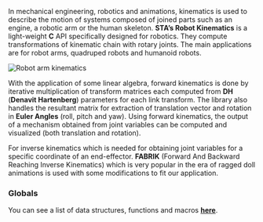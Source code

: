 In mechanical engineering, robotics and animations, kinematics is used to describe the motion of systems composed of joined parts such as an engine, a robotic arm or the human skeleton. **STA’s Robot Kinematics** is a light-weight **C** API specifically designed for robotics. They compute transformations of kinematic chain with rotary joints. The main applications are for robot arms, quadruped robots and humanoid robots.

![Robot arm kinematics](../robot-arm-kinematic1.png)

With the application of some linear algebra, forward kinematics is done by iterative multiplication of transform matrices each computed from **DH** (**Denavit Hartenberg**) parameters for each link transform. The library also handles the resultant matrix for extraction of translation vector and rotation in **Euler Angles** (roll, pitch and yaw). Using forward kinematics, the output of a mechanism obtained from joint variables can be computed and visualized (both translation and rotation).

For inverse kinematics which is needed for obtaining joint variables for a specific coordinate of an end-effector. **FABRIK** (Forward And Backward Reaching Inverse Kinematics) which is very popular in the era of ragged doll animations is used with some modifications to fit our application.

### Globals

You can see a list of data structures, functions and macros [**here**](globals.html).